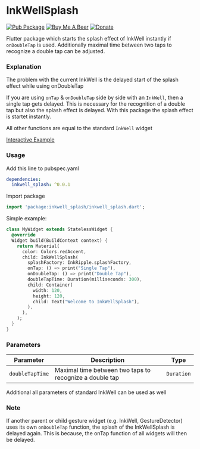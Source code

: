 # InkWellSplash

[![Pub Package](https://img.shields.io/pub/v/inkwell_splash.svg)](https://pub.dev/packages/inkwell_splash)
[![Buy Me A Beer](https://img.shields.io/badge/Donate-Buy%20me%20a%20Beer-yellow.svg)](https://www.buymeacoffee.com/manuelrohrauer)
[![Donate](https://img.shields.io/badge/Donate-PayPal-green.svg)](https://www.paypal.me/ManuelRohrauer)

Flutter package which starts the splash effect of InkWell instantly if `onDoubleTap` is used.
Additionally maximal time between two taps to recognize a double tap can be adjusted.

### Explanation
The problem with the current InkWell is the delayed start of the splash effect while using onDoubleTap

If you are using `onTap` & `onDoubleTap` side by side with an `InkWell`, then a single tap gets delayed. This is necessary for the recognition of a double tap but also the splash effect is delayed. With this package the splash effect is startet instantly.

All other functions are equal to the standard `InkWell` widget

[Interactive Example](https://dartpad.dev/embed-flutter.html?gh_owner=ManuelRohrauer&gh_repo=inkwell_splash&gh_path=dartpad_example&run=true)
 
### Usage
Add this line to pubspec.yaml
```yaml
dependencies:
  inkwell_splash: ^0.0.1
```
Import package
```dart
import 'package:inkwell_splash/inkwell_splash.dart';
```
Simple example:
```dart
class MyWidget extends StatelessWidget {
  @override
  Widget build(BuildContext context) {
    return Material(
      color: Colors.redAccent,
      child: InkWellSplash(
        splashFactory: InkRipple.splashFactory,
        onTap: () => print("Single Tap"),
        onDoubleTap: () => print("Double Tap"),
        doubleTapTime: Duration(milliseconds: 300),
        child: Container(
          width: 120,
          height: 120,
          child: Text("Welcome to InkWellSplash"),
        ),
      ),
    );
  }
}
```

### Parameters

| Parameter | Description | Type |
|---|---|---|
| `doubleTapTime` | Maximal time between two taps to recognize a double tap | `Duration` |

Additional all parameters of standard InkWell can be used as well

### Note
If another parent or child gesture widget (e.g. InkWell, GestureDetector) uses its own `onDoubleTap` function, the splash of the InkWellSplash is delayed again. This is because, the onTap function of all widgets will then be delayed.


